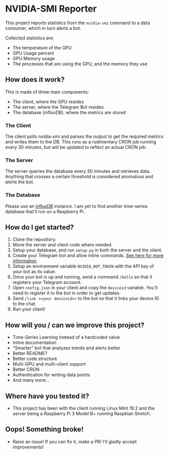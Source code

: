 # NVIDIA-SMI Reporter

This project reports statistics from the `nvidia-smi` command to a data consumer, which in turn alerts a bot.

Collected statistics are:

* The temperature of the GPU
* GPU Usage percent
* GPU Memory usage
* The processes that are using the GPU, and the memory they use


## How does it work?

This is made of three main components:

* The client, where the GPU resides
* The server, where the Telegram Bot resides
* The database (influxDB), where the metrics are stored

### The Client

The client polls nvidia-smi and parses the output to get the required metrics and writes them to the DB. This runs as a rudimentary CRON job running every 30 minutes, but will be updated to reflect an actual CRON job.

### The Server

The server queries the database every 30 minutes and retrieves data. Anything that crosses a certain threshold is considered anomalous and alerts the bot.

### The Database

Please use an [influxDB](https://www.influxdata.com/) instance. I am yet to find another time-series database that'll run on a Raspberry Pi.

## How do I get started?

1. Clone the repository.
2. Move the server and client code where needed.
3. Setup your database, and run `setup.py` in both the server and the client.
4. Create your Telegram bot and allow inline commands. [See here for more information](https://core.telegram.org/bots)
5. Setup an environment variable `NVIDIA_BOT_TOKEN` with the API key of your bot as its value.
6. Once your bot is up and running, send a command `/hello` so that it registers your Telegram account.
7. Open `config.json` in your client and copy the `deviceid` variable. You'll need to register it to the bot in order to get updates.
8. Send `/link <<your deviceid>>` to the bot so that it links your device ID to the chat.
9. Run your client!

## How will you / can we improve this project?

* Time-Series Learning instead of a hardcoded value
* Inline documentation
* "Smarter" bot that analyzes trends and alerts better
* Better README?
* Better code structure
* Multi-GPU and multi-client support
* Better CRON
* Authentication for writing data points
* And many more...

## Where have you tested it?

* This project has been with the client running Linux Mint 19.2 and the server being a Raspberry Pi 3 Model B+ running Raspbian Stretch.

## Oops! Something broke!

* Raise an issue! If you can fix it, make a PR! I'll gladly accept improvements!